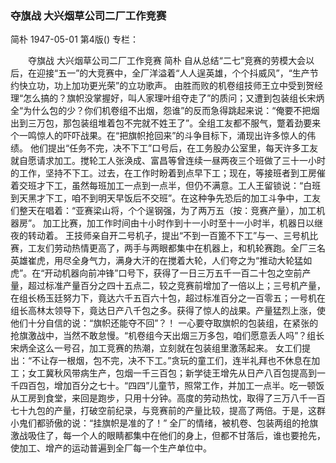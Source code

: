 ### 夺旗战  大兴烟草公司二厂工作竞赛
简朴
1947-05-01
第4版()
专栏：

　　夺旗战
    大兴烟草公司二厂工作竞赛
    简朴
    自从总结“二七”竞赛的劳模大会以后，在迎接“五一”的大竞赛中，全厂洋溢着“人人逞英雄，个个抖威风”，“生产节约快立功，功上加功更光荣”的立功歌声。
    由胜而败的机卷组技师王立中受到贺经理“怎么搞的？旗帜没掌握好，叫人家理叶组夺走了”的质问；又遭到包装组长宋炳全“为什么包的少？你们机卷组不出烟，怨谁”的反而急得跳起来说：“俺要不把烟出到三万包，那包装组堆着包不完就不姓王了”。全组工友都不服气，蹩着劲要来个一鸣惊人的吓吓战果。在“把旗帜抢回来”的斗争目标下，涌现出许多惊人的伟绩。
    他们提出“任务不完，决不下工”口号后，在工务股办公室里，每天许多工友就自愿请求加工。搅轮工人张涣成、富昌等曾连续一昼两夜三个班做了三十一小时的工作，坚持不下工。过去，在工作时盼着到点早下工；现在，等接班者到工房催着交班才下工，虽然每班加工一点到一点半，但仍不满意。工人王留锁说：“白班到天黑才下工，咱不到明天早饭后不交班”。在这种争先恐后的加工斗争中，工友们整天在唱着：“亚赛梁山将，个个逞钢强，为了两万五（按：竞赛产量），加工机器房”。
    加工比赛，加工作时间由十小时作到十一小时至十一小时半，机器日以继夜的转动着。
    王技师亲自开二号机子，提出“不到一百篦不下工”与一、三号机比赛，工友们劳动热情更高了，两手与两眼都集中在机器上，和机轮赛跑。全厂三名英雄崔虎，用尽全身气力，满身大汗的在搅着大轮，人们夸之为“推动大轮猛如虎”。在“开动机器向前冲锋”口号下，获得了一日三万五千一百二十包之空前产量，超过标准产量百分之四十五点二，较之竞赛前增加了一倍以上；三号机产量，在组长杨玉廷努力下，竟达六千五百六十包，超过标准百分之一百零五；一号机在组长高林太领导下，竟达日产八千包之多。获得了惊人的战果。产量猛烈上涨，使他们十分自信的说：“旗帜还能夺不回”？！
    一心要夺取旗帜的包装组，在紧张的抢旗激战中，当然不敢怠慢。“机卷组今天出烟三万多包，咱们愿意丢人吗”？组长宋炳全这么一号召，加工竞赛的热潮，立刻就在包装组里激荡起来。
    女工们提出：“不让存一根烟，包不完，决不下工。”贪玩的童工们，连半礼拜也不休息在加工；女工冀秋风带病生产，包烟一千三百包；新学徒王增先从日产八百包提高到一千四百包，增加百分之七十。“四四”儿童节，照常工作，并加工一点半。吃一顿饭从工房到食堂，来回是跑步，只用十分钟。高度的劳动热忱，取得了三万八千一百七十九包的产量，打破空前纪录，与竞赛前的产量比较，提高了两倍。于是，这群小鬼们都骄傲的说：“挂旗帜是准的了！”
    全厂的情绪，被机卷、包装两组的抢旗激战吸住了，每一个人的眼睛都集中在他们的身上，但都不甘落后，谁也要抢先，使加工、增产的运动普遍到全厂每一个生产单位中。

